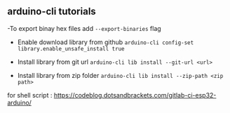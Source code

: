 ## arduino-cli tutorials

-To export binay hex files add `--export-binaries` flag
- Enable download library from github
`arduino-cli config-set library.enable_unsafe_install true` 

- Install library from git url 
`arduino-cli lib install --git-url <url>`
- Install library from zip folder
`arduino-cli lib install --zip-path <zip path>`   














for shell script :  https://codeblog.dotsandbrackets.com/gitlab-ci-esp32-arduino/


